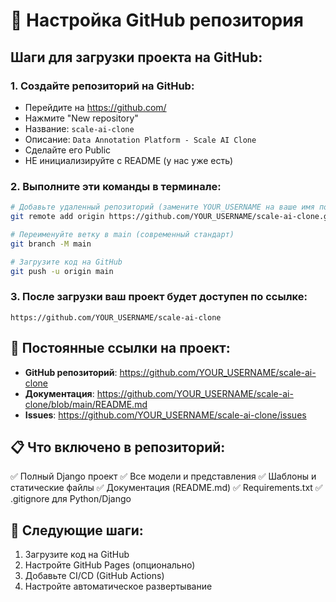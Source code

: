 # 🚀 Настройка GitHub репозитория

## Шаги для загрузки проекта на GitHub:

### 1. Создайте репозиторий на GitHub:
- Перейдите на https://github.com/
- Нажмите "New repository"
- Название: `scale-ai-clone`
- Описание: `Data Annotation Platform - Scale AI Clone`
- Сделайте его Public
- НЕ инициализируйте с README (у нас уже есть)

### 2. Выполните эти команды в терминале:

```bash
# Добавьте удаленный репозиторий (замените YOUR_USERNAME на ваше имя пользователя)
git remote add origin https://github.com/YOUR_USERNAME/scale-ai-clone.git

# Переименуйте ветку в main (современный стандарт)
git branch -M main

# Загрузите код на GitHub
git push -u origin main
```

### 3. После загрузки ваш проект будет доступен по ссылке:
`https://github.com/YOUR_USERNAME/scale-ai-clone`

## 🔗 Постоянные ссылки на проект:

- **GitHub репозиторий**: https://github.com/YOUR_USERNAME/scale-ai-clone
- **Документация**: https://github.com/YOUR_USERNAME/scale-ai-clone/blob/main/README.md
- **Issues**: https://github.com/YOUR_USERNAME/scale-ai-clone/issues

## 📋 Что включено в репозиторий:

✅ Полный Django проект
✅ Все модели и представления
✅ Шаблоны и статические файлы
✅ Документация (README.md)
✅ Requirements.txt
✅ .gitignore для Python/Django

## 🎯 Следующие шаги:

1. Загрузите код на GitHub
2. Настройте GitHub Pages (опционально)
3. Добавьте CI/CD (GitHub Actions)
4. Настройте автоматическое развертывание
